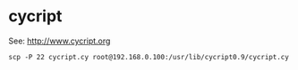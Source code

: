 # cycript
See: http://www.cycript.org

```shell
scp -P 22 cycript.cy root@192.168.0.100:/usr/lib/cycript0.9/cycript.cy
```
